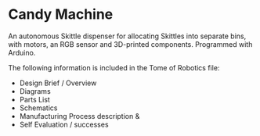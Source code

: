 # Candy Machine
An autonomous Skittle dispenser for allocating Skittles into separate bins, with motors, an RGB sensor and 3D-printed components.
Programmed with Arduino.

The following information is included in the Tome of Robotics file:
 - Design Brief / Overview
 - Diagrams
 - Parts List
 - Schematics
 - Manufacturing Process description &
 - Self Evaluation / successes
